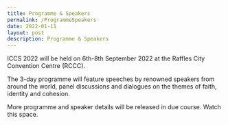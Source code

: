 ```yaml
---
title: Programme & Speakers
permalink: /ProgrammeSpeakers
date: 2022-01-11
layout: post
description: Programme & Speakers
---
```

ICCS 2022 will be held on 6th-8th September 2022 at the Raffles City Convention Centre (RCCC).  

The 3-day programme will feature speeches by renowned speakers from around the world, panel discussions and dialogues on the themes of faith, identity and cohesion.

More programme and speaker details will be released in due course. Watch this space.